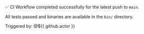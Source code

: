 ✅ CI Workflow completed successfully for the latest push to `main`.

All tests passed and binaries are available in the `bin/` directory.

Triggered by: @${{ github.actor }}
